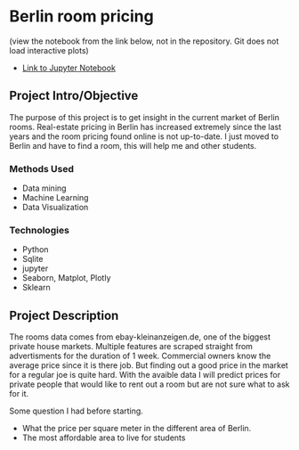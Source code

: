 # Berlin room pricing
(view the notebook from the link below, not in the repository. Git does not load interactive plots)
* [Link to Jupyter Notebook](https://nbviewer.jupyter.org/github/joppevos/Berlin-rooms-project/blob/master/Price_exploration.ipynb)

## Project Intro/Objective
The purpose of this project is to get insight in the current market of Berlin rooms.
Real-estate pricing in Berlin has increased extremely since the last years and the room pricing found online is not up-to-date. I just moved to Berlin and have to find a room, this will help me and other students.

### Methods Used
* Data mining
* Machine Learning
* Data Visualization

### Technologies
* Python
* Sqlite
* jupyter
* Seaborn, Matplot, Plotly
* Sklearn

## Project Description
The rooms data comes from ebay-kleinanzeigen.de, one of the biggest private house markets. Multiple features are scraped straight from advertisments for the duration of 1 week. Commercial owners know the average price since it is there job. But finding out a good price in the market for a regular joe is quite hard. With the avaible data I will predict prices for private people that would like to rent out a room but are not sure what to ask for it.

Some question I had before starting. 
- What the price per square meter in the different area of Berlin.
- The most affordable area to live for students
